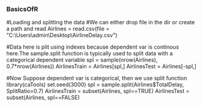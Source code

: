 ### BasicsOfR
#Loading and splitting the data
#We can either drop file in the dir or create a path and read 
Airlines = read.csv(file = "C:\\Users\\admin\\Desktop\\AirlineDelay.csv")

#Data here is plit using indexes because dependent var is continous here.The sample.split function is typically used to split data with a categorical dependent variable
spl = sample(nrow(Airlines), 0.7*nrow(Airlines))
AirlinesTrain = Airlines[spl,]
AirlinesTest = Airlines[-spl,]


#Now Suppose dependent var is categorical, then we use split function
library(caTools)
set.seed(3000)
spl = sample.split(Airlines$TotalDelay, SplitRatio=0.7)
AirlinesTrain = subset(Airlines, spl==TRUE)
AirlinesTest = subset(Airlines, spl==FALSE)


